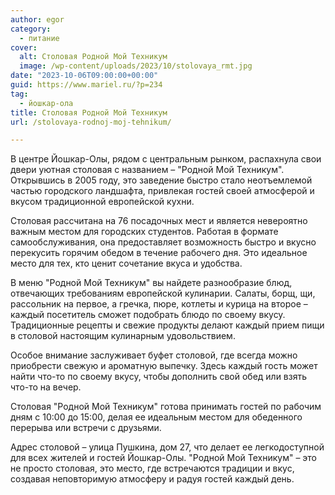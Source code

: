 ```yaml
---
author: egor
category:
  - питание
cover:
  alt: Столовая Родной Мой Техникум
  image: /wp-content/uploads/2023/10/stolovaya_rmt.jpg
date: "2023-10-06T09:00:00+00:00"
guid: https://www.mariel.ru/?p=234
tag:
  - йошкар-ола
title: Столовая Родной Мой Техникум
url: /stolovaya-rodnoj-moj-tehnikum/

---
```

В центре Йошкар-Олы, рядом с центральным рынком, распахнула свои двери уютная столовая с названием – "Родной Мой Техникум". Открывшись в 2005 году, это заведение быстро стало неотъемлемой частью городского ландшафта, привлекая гостей своей атмосферой и вкусом традиционной европейской кухни.

Столовая рассчитана на 76 посадочных мест и является невероятно важным местом для городских студентов. Работая в формате самообслуживания, она предоставляет возможность быстро и вкусно перекусить горячим обедом в течение рабочего дня. Это идеальное место для тех, кто ценит сочетание вкуса и удобства.

В меню "Родной Мой Техникум" вы найдете разнообразие блюд, отвечающих требованиям европейской кулинарии. Салаты, борщ, щи, рассольник на первое, а гречка, пюре, котлеты и курица на второе – каждый посетитель сможет подобрать блюдо по своему вкусу. Традиционные рецепты и свежие продукты делают каждый прием пищи в столовой настоящим кулинарным удовольствием.

Особое внимание заслуживает буфет столовой, где всегда можно приобрести свежую и ароматную выпечку. Здесь каждый гость может найти что-то по своему вкусу, чтобы дополнить свой обед или взять что-то на вечер.

Столовая "Родной Мой Техникум" готова принимать гостей по рабочим дням с 10:00 до 15:00, делая ее идеальным местом для обеденного перерыва или встречи с друзьями.

Адрес столовой – улица Пушкина, дом 27, что делает ее легкодоступной для всех жителей и гостей Йошкар-Олы. "Родной Мой Техникум" – это не просто столовая, это место, где встречаются традиции и вкус, создавая неповторимую атмосферу и радуя гостей каждый день.
